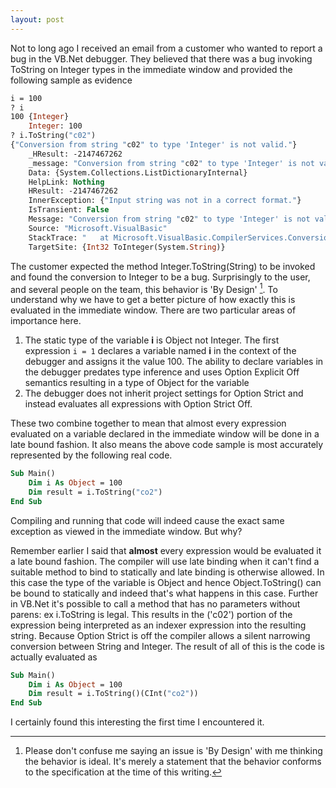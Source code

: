 ```yaml
---
layout: post
---
```

Not to long ago I received an email from a customer who wanted to report a bug in the VB.Net debugger. They believed that there was a bug invoking ToString on Integer types in the immediate window and provided the following sample as evidence

``` vb
i = 100
? i
100 {Integer}
    Integer: 100
? i.ToString("c02")
{"Conversion from string "c02" to type 'Integer' is not valid."}
    _HResult: -2147467262
    _message: "Conversion from string "c02" to type 'Integer' is not valid."
    Data: {System.Collections.ListDictionaryInternal}
    HelpLink: Nothing
    HResult: -2147467262
    InnerException: {"Input string was not in a correct format."}
    IsTransient: False
    Message: "Conversion from string "c02" to type 'Integer' is not valid."
    Source: "Microsoft.VisualBasic"
    StackTrace: "   at Microsoft.VisualBasic.CompilerServices.Conversions.ToInteger(String Value)"
    TargetSite: {Int32 ToInteger(System.String)}
```

The customer expected the method Integer.ToString(String) to be invoked and found the conversion to Integer to be a bug. Surprisingly to the user, and several people on the team, this behavior is 'By Design' [^1]. To understand why we have to get a better picture of how exactly this is evaluated in the immediate window. There are two particular areas of importance here.

  1. The static type of the variable **i** is Object not Integer. The first expression `i = 1` declares a variable named **i** in the context of the debugger and assigns it the value 100. The ability to declare variables in the debugger predates type inference and uses Option Explicit Off semantics resulting in a type of Object for the variable
  2. The debugger does not inherit project settings for Option Strict and instead evaluates all expressions with Option Strict Off.

These two combine together to mean that almost every expression evaluated on a variable declared in the immediate window will be done in a late bound fashion. It also means the above code sample is most accurately represented by the following real code.

``` vb
Sub Main()
    Dim i As Object = 100
    Dim result = i.ToString("co2")
End Sub
```

Compiling and running that code will indeed cause the exact same exception as viewed in the immediate window. But why?

Remember earlier I said that **almost** every expression would be evaluated it a late bound fashion. The compiler will use late binding when it can't find a suitable method to bind to statically and late binding is otherwise allowed.  In this case the type of the variable is Object and hence Object.ToString() can be bound to statically and indeed that's what happens in this case.  Further in VB.Net it's possible to call a method that has no parameters without parens: ex i.ToString is legal. This results in the ('c02') portion of the expression being interpreted as an indexer expression into the resulting string. Because Option Strict is off the compiler allows a silent narrowing conversion between String and Integer. The result of all of this is the code is actually evaluated as

``` vb
Sub Main()
    Dim i As Object = 100
    Dim result = i.ToString()(CInt("co2"))
End Sub
```

I certainly found this interesting the first time I encountered it.

[^1]: Please don't confuse me saying an issue is 'By Design' with me thinking the behavior is ideal. It's merely a statement that the behavior conforms to the specification at the time of this writing.

